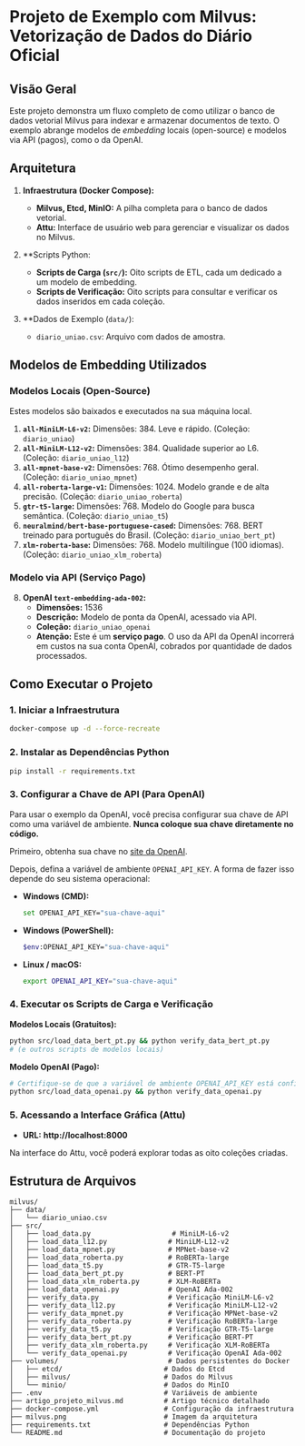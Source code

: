 # Projeto de Exemplo com Milvus: Vetorização de Dados do Diário Oficial

## Visão Geral

Este projeto demonstra um fluxo completo de como utilizar o banco de dados vetorial Milvus para indexar e armazenar documentos de texto. O exemplo abrange modelos de *embedding* locais (open-source) e modelos via API (pagos), como o da OpenAI.

## Arquitetura

1.  **Infraestrutura (Docker Compose):**
    -   **Milvus, Etcd, MinIO:** A pilha completa para o banco de dados vetorial.
    -   **Attu:** Interface de usuário web para gerenciar e visualizar os dados no Milvus.

2.  **Scripts Python:
    -   **Scripts de Carga (`src/`):** Oito scripts de ETL, cada um dedicado a um modelo de embedding.
    -   **Scripts de Verificação:** Oito scripts para consultar e verificar os dados inseridos em cada coleção.

3.  **Dados de Exemplo (`data/`):
    -   `diario_uniao.csv`: Arquivo com dados de amostra.

## Modelos de Embedding Utilizados

### Modelos Locais (Open-Source)

Estes modelos são baixados e executados na sua máquina local.

1.  **`all-MiniLM-L6-v2`:** Dimensões: 384. Leve e rápido. (Coleção: `diario_uniao`)
2.  **`all-MiniLM-L12-v2`:** Dimensões: 384. Qualidade superior ao L6. (Coleção: `diario_uniao_l12`)
3.  **`all-mpnet-base-v2`:** Dimensões: 768. Ótimo desempenho geral. (Coleção: `diario_uniao_mpnet`)
4.  **`all-roberta-large-v1`:** Dimensões: 1024. Modelo grande e de alta precisão. (Coleção: `diario_uniao_roberta`)
5.  **`gtr-t5-large`:** Dimensões: 768. Modelo do Google para busca semântica. (Coleção: `diario_uniao_t5`)
6.  **`neuralmind/bert-base-portuguese-cased`:** Dimensões: 768. BERT treinado para português do Brasil. (Coleção: `diario_uniao_bert_pt`)
7.  **`xlm-roberta-base`:** Dimensões: 768. Modelo multilíngue (100 idiomas). (Coleção: `diario_uniao_xlm_roberta`)

### Modelo via API (Serviço Pago)

8.  **OpenAI `text-embedding-ada-002`:**
    -   **Dimensões:** 1536
    -   **Descrição:** Modelo de ponta da OpenAI, acessado via API.
    -   **Coleção:** `diario_uniao_openai`
    -   **Atenção:** Este é um **serviço pago**. O uso da API da OpenAI incorrerá em custos na sua conta OpenAI, cobrados por quantidade de dados processados.

## Como Executar o Projeto

### 1. Iniciar a Infraestrutura

```sh
docker-compose up -d --force-recreate
```

### 2. Instalar as Dependências Python

```sh
pip install -r requirements.txt
```

### 3. Configurar a Chave de API (Para OpenAI)

Para usar o exemplo da OpenAI, você precisa configurar sua chave de API como uma variável de ambiente. **Nunca coloque sua chave diretamente no código.**

Primeiro, obtenha sua chave no [site da OpenAI](https://platform.openai.com/api-keys).

Depois, defina a variável de ambiente `OPENAI_API_KEY`. A forma de fazer isso depende do seu sistema operacional:

-   **Windows (CMD):**
    ```sh
    set OPENAI_API_KEY="sua-chave-aqui"
    ```
-   **Windows (PowerShell):**
    ```sh
    $env:OPENAI_API_KEY="sua-chave-aqui"
    ```
-   **Linux / macOS:**
    ```sh
    export OPENAI_API_KEY="sua-chave-aqui"
    ```

### 4. Executar os Scripts de Carga e Verificação

**Modelos Locais (Gratuitos):**
```sh
python src/load_data_bert_pt.py && python verify_data_bert_pt.py
# (e outros scripts de modelos locais)
```

**Modelo OpenAI (Pago):**
```sh
# Certifique-se de que a variável de ambiente OPENAI_API_KEY está configurada!
python src/load_data_openai.py && python verify_data_openai.py
```

### 5. Acessando a Interface Gráfica (Attu)

-   **URL:** **http://localhost:8000**

Na interface do Attu, você poderá explorar todas as oito coleções criadas.

## Estrutura de Arquivos

```
milvus/
├── data/
│   └── diario_uniao.csv
├── src/
│   ├── load_data.py                    # MiniLM-L6-v2
│   ├── load_data_l12.py               # MiniLM-L12-v2
│   ├── load_data_mpnet.py             # MPNet-base-v2
│   ├── load_data_roberta.py           # RoBERTa-large
│   ├── load_data_t5.py                # GTR-T5-large
│   ├── load_data_bert_pt.py           # BERT-PT
│   ├── load_data_xlm_roberta.py       # XLM-RoBERTa
│   ├── load_data_openai.py            # OpenAI Ada-002
│   ├── verify_data.py                 # Verificação MiniLM-L6-v2
│   ├── verify_data_l12.py             # Verificação MiniLM-L12-v2
│   ├── verify_data_mpnet.py           # Verificação MPNet-base-v2
│   ├── verify_data_roberta.py         # Verificação RoBERTa-large
│   ├── verify_data_t5.py              # Verificação GTR-T5-large
│   ├── verify_data_bert_pt.py         # Verificação BERT-PT
│   ├── verify_data_xlm_roberta.py     # Verificação XLM-RoBERTa
│   └── verify_data_openai.py          # Verificação OpenAI Ada-002
├── volumes/                           # Dados persistentes do Docker
│   ├── etcd/                         # Dados do Etcd
│   ├── milvus/                       # Dados do Milvus
│   └── minio/                        # Dados do MinIO
├── .env                              # Variáveis de ambiente
├── artigo_projeto_milvus.md          # Artigo técnico detalhado
├── docker-compose.yml                # Configuração da infraestrutura
├── milvus.png                        # Imagem da arquitetura
├── requirements.txt                  # Dependências Python
└── README.md                         # Documentação do projeto
```
